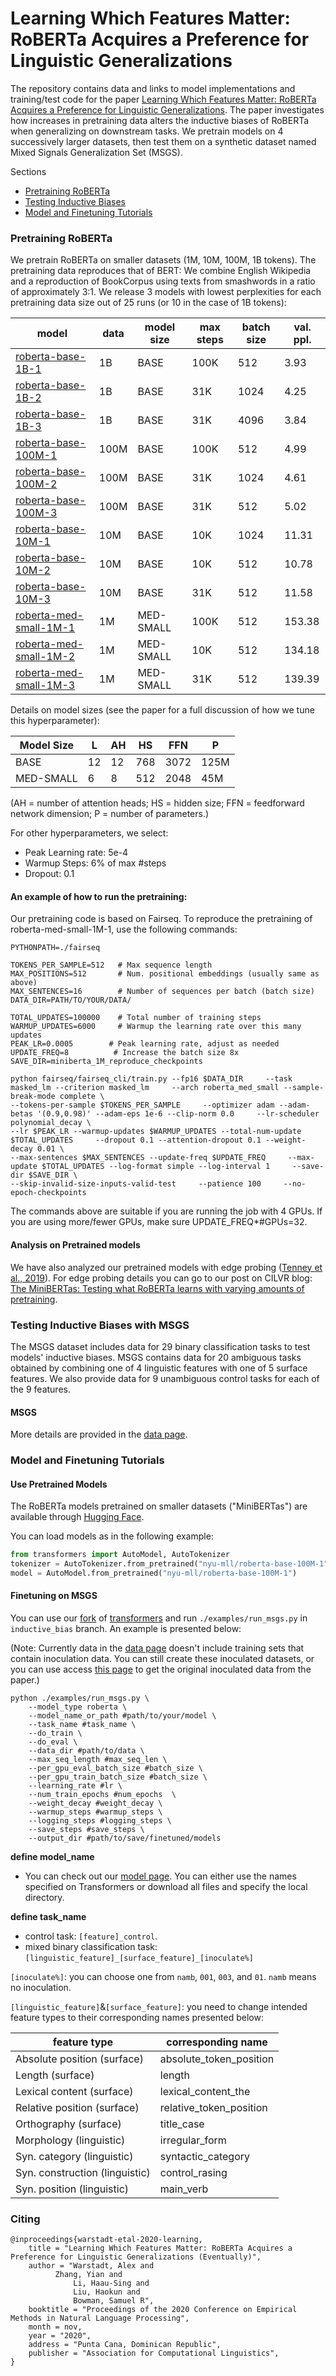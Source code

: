 # Learning Which Features Matter: RoBERTa Acquires a Preference for Linguistic Generalizations
The repository contains data and links to model implementations and training/test code for the paper [Learning Which Features Matter: RoBERTa Acquires a Preference for Linguistic Generalizations](https://arxiv.org/abs/2010.05358). The paper investigates how increases in pretraining data alters the inductive biases of RoBERTa when generalizing on downstream tasks. We pretrain models on 4 successively larger datasets, then test them on a synthetic dataset named Mixed Signals Generalization Set (MSGS).

Sections

- [Pretraining RoBERTa](https://github.com/nyu-mll/msgs#pretraining-roberta)
- [Testing Inductive Biases](https://github.com/nyu-mll/msgs#testing-inductive-biases-with-msgs)
- [Model and Finetuning Tutorials](https://github.com/nyu-mll/msgs#model-and-finetuning-tutorials)

### Pretraining RoBERTa

We pretrain RoBERTa on smaller datasets (1M, 10M, 100M, 1B tokens). The pretraining data reproduces that of BERT: We combine English Wikipedia and a reproduction of BookCorpus using texts from smashwords in a ratio of approximately 3:1. We release 3 models with lowest perplexities for each pretraining data size out of 25 runs (or 10 in the case of 1B tokens):

| model | data | model size | max steps | batch size | val. ppl. |
|-|-|-|-|-|-|
| [roberta-base-1B-1][link-roberta-base-1B-1] | 1B | BASE | 100K | 512 | 3.93 |
| [roberta-base-1B-2][link-roberta-base-1B-2] | 1B | BASE | 31K | 1024 | 4.25 |
| [roberta-base-1B-3][link-roberta-base-1B-3] | 1B | BASE | 31K | 4096 | 3.84 |
| [roberta-base-100M-1][link-roberta-base-100M-1] | 100M | BASE | 100K | 512 | 4.99 |
| [roberta-base-100M-2][link-roberta-base-100M-2] | 100M | BASE | 31K | 1024 | 4.61 |
| [roberta-base-100M-3][link-roberta-base-100M-3] | 100M | BASE | 31K | 512 | 5.02 |
| [roberta-base-10M-1][link-roberta-base-10M-1] | 10M | BASE | 10K | 1024 | 11.31 |
| [roberta-base-10M-2][link-roberta-base-10M-2] | 10M | BASE | 10K | 512 | 10.78 |
| [roberta-base-10M-3][link-roberta-base-10M-3] | 10M | BASE | 31K | 512 | 11.58 |
| [roberta-med-small-1M-1][link-roberta-med-small-1M-1] | 1M | MED-SMALL | 100K | 512 | 153.38 |
| [roberta-med-small-1M-2][link-roberta-med-small-1M-2] | 1M | MED-SMALL | 10K | 512 | 134.18 |
| [roberta-med-small-1M-3][link-roberta-med-small-1M-3] | 1M | MED-SMALL | 31K | 512 | 139.39 |

Details on model sizes (see the paper for a full discussion of how we tune this hyperparameter):

| Model Size | L  | AH | HS  | FFN  | P    |
|------------|----|----|-----|------|------|
| BASE       | 12 | 12 | 768 | 3072 | 125M |
| MED-SMALL  | 6  | 8  | 512 | 2048 | 45M  |

(AH = number of attention heads; HS = hidden size; FFN = feedforward network dimension; P = number of parameters.)

For other hyperparameters, we select:
- Peak Learning rate: 5e-4
- Warmup Steps: 6% of max #steps
- Dropout: 0.1

#### An example of how to run the pretraining:

Our pretraining code is based on Fairseq. To reproduce the pretraining of roberta-med-small-1M-1, use the following commands:
```
PYTHONPATH=./fairseq

TOKENS_PER_SAMPLE=512   # Max sequence length
MAX_POSITIONS=512       # Num. positional embeddings (usually same as above)
MAX_SENTENCES=16        # Number of sequences per batch (batch size)
DATA_DIR=PATH/TO/YOUR/DATA/

TOTAL_UPDATES=100000    # Total number of training steps
WARMUP_UPDATES=6000     # Warmup the learning rate over this many updates
PEAK_LR=0.0005        # Peak learning rate, adjust as needed
UPDATE_FREQ=8          # Increase the batch size 8x
SAVE_DIR=miniberta_1M_reproduce_checkpoints

python fairseq/fairseq_cli/train.py --fp16 $DATA_DIR     --task masked_lm --criterion masked_lm     --arch roberta_med_small --sample-break-mode complete \
--tokens-per-sample $TOKENS_PER_SAMPLE     --optimizer adam --adam-betas '(0.9,0.98)' --adam-eps 1e-6 --clip-norm 0.0     --lr-scheduler polynomial_decay \
--lr $PEAK_LR --warmup-updates $WARMUP_UPDATES --total-num-update $TOTAL_UPDATES     --dropout 0.1 --attention-dropout 0.1 --weight-decay 0.01 \
--max-sentences $MAX_SENTENCES --update-freq $UPDATE_FREQ     --max-update $TOTAL_UPDATES --log-format simple --log-interval 1     --save-dir $SAVE_DIR \
--skip-invalid-size-inputs-valid-test     --patience 100     --no-epoch-checkpoints
```
The commands above are suitable if you are running the job with 4 GPUs. If you are using more/fewer GPUs, make sure UPDATE_FREQ*#GPUs=32.

#### Analysis on Pretrained models

We have also analyzed our pretrained models with edge probing ([Tenney et al., 2019](https://arxiv.org/pdf/1905.06316.pdf)). For edge probing details you can go to our post on CILVR blog: [The MiniBERTas: Testing what RoBERTa learns with varying amounts of pretraining](https://wp.nyu.edu/cilvr/2020/07/02/the-minibertas-testing-what-roberta-learns-with-varying-amounts-of-pretraining/).

### Testing Inductive Biases with MSGS

The MSGS dataset includes data for 29 binary classification tasks to test models' inductive biases. MSGS contains data for 20 ambiguous tasks obtained by combining one of 4 linguistic features with one of 5 surface features. We also provide data for 9 unambiguous control tasks for each of the 9 features.

#### MSGS

More details are provided in the [data page](https://github.com/nyu-mll/msgs/blob/master/data).

### Model and Finetuning Tutorials

#### Use Pretrained Models

The RoBERTa models pretrained on smaller datasets ("MiniBERTas") are available through [Hugging Face](https://huggingface.co/nyu-mll).

You can load models as in the following example:

```python
from transformers import AutoModel, AutoTokenizer
tokenizer = AutoTokenizer.from_pretrained("nyu-mll/roberta-base-100M-1")
model = AutoModel.from_pretrained("nyu-mll/roberta-base-100M-1")
```

#### Finetuning on MSGS

You can use our [fork](https://github.com/leehaausing/transformers) of [transformers](https://github.com/huggingface/transformers) and run `./examples/run_msgs.py` in `inductive_bias` branch. An example is presented below:

(Note: Currently data in the [data page](https://github.com/nyu-mll/msgs/blob/master/data) doesn't include training sets that contain inoculation data. You can still create these inoculated datasets, or you can use access [this page](https://drive.google.com/file/d/1-B5L_-5AfssDfV67zUKsGhFTYJ9ECZkD/view?usp=sharing) to get the original inoculated data from the paper.)

```
python ./examples/run_msgs.py \
    --model_type roberta \
    --model_name_or_path #path/to/your/model \
    --task_name #task_name \
    --do_train \
    --do_eval \
    --data_dir #path/to/data \
    --max_seq_length #max_seq_len \
    --per_gpu_eval_batch_size #batch_size \
    --per_gpu_train_batch_size #batch_size \
    --learning_rate #lr \
    --num_train_epochs #num_epochs  \
    --weight_decay #weight_decay \
    --warmup_steps #warmup_steps \
    --logging_steps #logging_steps \
    --save_steps #save_steps \
    --output_dir #path/to/save/finetuned/models
```
**define model_name**
- You can check out our [model page](https://huggingface.co/nyu-mll). You can either use the names specified on Transformers or download all files and specify the local directory.

**define task_name**
- control task: `[feature]_control`.
- mixed binary classification task: `[linguistic_feature]_[surface_feature]_[inoculate%]`

`[inoculate%]`: you can choose one from `namb`, `001`, `003`, and `01`. `namb` means no inoculation.

`[linguistic_feature]`&`[surface_feature]`: you need to change intended feature types to their corresponding names presented below:

| feature type | corresponding name |
|-|-|
| Absolute position (surface) | absolute_token_position |
| Length (surface) | length |
| Lexical content (surface) | lexical_content_the |
| Relative position (surface) | relative_token_position |
| Orthography (surface) | title_case |
| Morphology (linguistic) | irregular_form |
| Syn. category (linguistic) | syntactic_category |
| Syn. construction (linguistic) | control_rasing|
| Syn. position (linguistic) | main_verb |

### Citing

```
@inproceedings{warstadt-etal-2020-learning,
    title = "Learning Which Features Matter: RoBERTa Acquires a Preference for Linguistic Generalizations (Eventually)",
    author = "Warstadt, Alex and
	      Zhang, Yian and
              Li, Haau-Sing and
              Liu, Haokun and
              Bowman, Samuel R",
    booktitle = "Proceedings of the 2020 Conference on Empirical Methods in Natural Language Processing",
    month = nov,
    year = "2020",
    address = "Punta Cana, Dominican Republic",
    publisher = "Association for Computational Linguistics",
}
```

[link-roberta-med-small-1M-1]: https://huggingface.co/nyu-mll/roberta-med-small-1M-1
[link-roberta-med-small-1M-2]: https://huggingface.co/nyu-mll/roberta-med-small-1M-2
[link-roberta-med-small-1M-3]: https://huggingface.co/nyu-mll/roberta-med-small-1M-3
[link-roberta-base-10M-1]: https://huggingface.co/nyu-mll/roberta-base-10M-1
[link-roberta-base-10M-2]: https://huggingface.co/nyu-mll/roberta-base-10M-2
[link-roberta-base-10M-3]: https://huggingface.co/nyu-mll/roberta-base-10M-3
[link-roberta-base-100M-1]: https://huggingface.co/nyu-mll/roberta-base-100M-1
[link-roberta-base-100M-2]: https://huggingface.co/nyu-mll/roberta-base-100M-2
[link-roberta-base-100M-3]: https://huggingface.co/nyu-mll/roberta-base-100M-3
[link-roberta-base-1B-1]: https://huggingface.co/nyu-mll/roberta-base-1B-1
[link-roberta-base-1B-2]: https://huggingface.co/nyu-mll/roberta-base-1B-2
[link-roberta-base-1B-3]: https://huggingface.co/nyu-mll/roberta-base-1B-3
